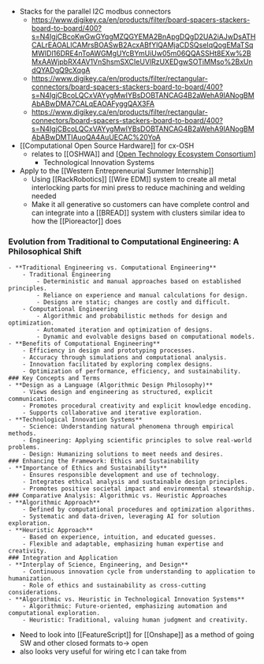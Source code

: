 - Stacks for the parallel I2C modbus connectors
  - https://www.digikey.ca/en/products/filter/board-spacers-stackers-board-to-board/400?s=N4IgjCBcoKwGwGYqgMZQGYEMA2BnApgDQgD2UA2iAJwDsATHCALrEAOALlCAMrsBOASwB2AcxABfYlQAMjaCDSQseIqQogEMaTSqMWIDl16DRE4nToAWGMgUYcBYmUiUw05m06QQASSHt8EXw%2BMxAAWjpbRX4AV1VnShsmSXCIeUVlRzUXEDgwSOTiMMso%2BxUndQYADgQ9cXqgA
  - https://www.digikey.ca/en/products/filter/rectangular-connectors/board-spacers-stackers-board-to-board/400?s=N4IgjCBcoLQCxVAYygMwIYBsDOBTANCAG4B2aWehA9lANogBMAbABwDMA7CALqEAOAFyggQAX3FA
  - https://www.digikey.ca/en/products/filter/rectangular-connectors/board-spacers-stackers-board-to-board/400?s=N4IgjCBcoLQCxVAYygMwIYBsDOBTANCAG4B2aWehA9lANogBMAbABwDMTIAuoQA4AuUECAC%20YoA
- [[Computational Open Source Hardware]] for cx-OSH
  - relates to [[OSHWA]] and [[Open Technology Ecosystem Consortium]]
    - Technological Innovation Systems
- Apply to the [[Western Entrepreneurial Summer Internship]]
  - Using [[RackRobotics]] [[Wire EDM]] system to create all metal interlocking parts for mini press to reduce machining and welding needed
  - Make it all generative so customers can have complete control and can integrate into a [[BREAD]] system with clusters similar idea to how the [[Pioreactor]] does

### Evolution from Traditional to Computational Engineering: A Philosophical Shift

    - **Traditional Engineering vs. Computational Engineering**
    	- Traditional Engineering
    		- Deterministic and manual approaches based on established principles.
    		- Reliance on experience and manual calculations for design.
    		- Designs are static; changes are costly and difficult.
    	- Computational Engineering
    		- Algorithmic and probabilistic methods for design and optimization.
    		- Automated iteration and optimization of designs.
    		- Dynamic and evolvable designs based on computational models.
    - **Benefits of Computational Engineering**
    	- Efficiency in design and prototyping processes.
    	- Accuracy through simulations and computational analysis.
    	- Innovation facilitated by exploring complex designs.
    	- Optimization of performance, efficiency, and sustainability.
    ### Key Concepts and Terms
    - **Design as a Language (Algorithmic Design Philosophy)**
    	- Views design and engineering as structured, explicit communication.
    	- Promotes procedural creativity and explicit knowledge encoding.
    	- Supports collaborative and iterative exploration.
    - **Technological Innovation Systems**
    	- Science: Understanding natural phenomena through empirical methods.
    	- Engineering: Applying scientific principles to solve real-world problems.
    	- Design: Humanizing solutions to meet needs and desires.
    ### Enhancing the Framework: Ethics and Sustainability
    - **Importance of Ethics and Sustainability**
    	- Ensures responsible development and use of technology.
    	- Integrates ethical analysis and sustainable design principles.
    	- Promotes positive societal impact and environmental stewardship.
    ### Comparative Analysis: Algorithmic vs. Heuristic Approaches
    - **Algorithmic Approach**
    	- Defined by computational procedures and optimization algorithms.
    	- Systematic and data-driven, leveraging AI for solution exploration.
    - **Heuristic Approach**
    	- Based on experience, intuition, and educated guesses.
    	- Flexible and adaptable, emphasizing human expertise and creativity.
    ### Integration and Application
    - **Interplay of Science, Engineering, and Design**
    	- Continuous innovation cycle from understanding to application to humanization.
    	- Role of ethics and sustainability as cross-cutting considerations.
    - **Algorithmic vs. Heuristic in Technological Innovation Systems**
    	- Algorithmic: Future-oriented, emphasizing automation and computational exploration.
    	- Heuristic: Traditional, valuing human judgment and creativity.

- Need to look into [[FeatureScript]] for [[Onshape]] as a method of going SW and other closed formats to-> open
- also looks very useful for wiring etc I can take from

[//begin]: # "Autogenerated link references for markdown compatibility"
[Open Technology Ecosystem Consortium]: <../pages-ls/Open Technology Ecosystem Consortium> "Open Technology Ecosystem Consortium"
[//end]: # "Autogenerated link references"
